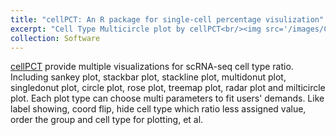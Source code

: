 ```yaml
---
title: "cellPCT: An R package for single-cell percentage visulization"
excerpt: "Cell Type Multicircle plot by cellPCT<br/><img src='/images/Cell_Type_Multicircle_show1.png'>"
collection: Software
---
```


[cellPCT](https://github.com/xyifan97/cellPCT/tree/main) provide multiple visualizations for scRNA-seq cell type ratio. Including sankey plot, stackbar plot, stackline plot, multidonut plot, singledonut plot, circle plot, rose plot, treemap plot, radar plot and milticircle plot. Each plot type can choose multi parameters to fit users' demands. Like label showing, coord flip, hide cell type which ratio less assigned value, order the group and cell type for plotting, et al.
